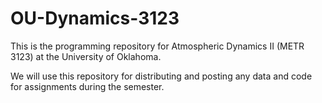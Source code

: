 # OU-Dynamics-3123

This is the programming repository for Atmospheric Dynamics II (METR 3123) at the University of Oklahoma.

We will use this repository for distributing and posting any data and code for assignments during the semester. 
